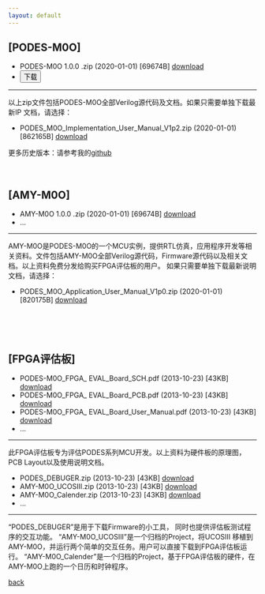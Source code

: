 ```yaml
---
layout: default
---
```


## [PODES-M0O] 

*   PODES-M0O 1.0.0 .zip   (2020-01-01) \[69674B\] [download](./PODES_M0O_src.zip)
*   <button type="button" id="btn" class="btn btn-default"><a   href="/docs/PODES_M0O_src.zip" download="下载"></a>下载</button>

* * *

以上zip文件包括PODES-M0O全部Verilog源代码及文档。如果只需要单独下载最新IP 文档，请选择：
*   PODES_M0O_Implementation_User_Manual_V1p2.zip  (2020-01-01) \[862165B\] [download](./PODES_M0O_Implementation_User_Manual_V1p2.zip)

更多历史版本：请参考我的[github](https://github.com/sunyata000)
<br>
<br>
<br>

## [AMY-M0O] 

*   AMY-M0O 1.0.0 .zip   (2020-01-01) \[69674B\] [download](./AMY_M0O_src.zip)
*   ...

***
AMY-M0O是PODES-M0O的一个MCU实例，提供RTL仿真，应用程序开发等相关资料。文件包括AMY-M0O全部Verilog源代码，Firmware源代码以及相关文档。以上资料免费分发给购买FPGA评估板的用户。
如果只需要单独下载最新说明文档，请选择：
*   PODES_M0O_Application_User_Manual_V1p0.zip  (2020-01-01) \[820175B\] [download](./PODES_M0O_Application_User_Manual_V1p0.zip)  
<br>
<br>
<br>

## [FPGA评估板]

*   PODES-M0O_FPGA_ EVAL_Board_SCH.pdf    (2013-10-23) \[43KB\] [download]("") 
*   PODES-M0O_FPGA_ EVAL_Board_PCB.pdf    (2013-10-23) \[43KB\] [download]("") 
*   PODES-M0O_FPGA_ EVAL_Board_User_Manual.pdf    (2013-10-23) \[43KB\] [download]("")
*   …

***
此FPGA评估板专为评估PODES系列MCU开发。以上资料为硬件板的原理图，PCB Layout以及使用说明文档。
*   PODES_DEBUGER.zip    (2013-10-23) \[43KB\] [download]("") 
*   AMY-M0O_UCOSIII.zip    (2013-10-23) \[43KB\] [download]("") 
*   AMY-M0O_Calender.zip    (2013-10-23) \[43KB\] [download]("")
*   …

***
“PODES_DEBUGER”是用于下载Firmware的小工具， 同时也提供评估板测试程序的交互功能。
“AMY-M0O_UCOSIII”是一个归档的Project，将UCOSIII 移植到AMY-M0O，并运行两个简单的交互任务。用户可以直接下载到FPGA评估板运行。
“AMY-M0O_Calender”是一个归档的Project，基于FPGA评估板的硬件，在AMY-M0O上跑的一个日历和时钟程序。


[back](../)
